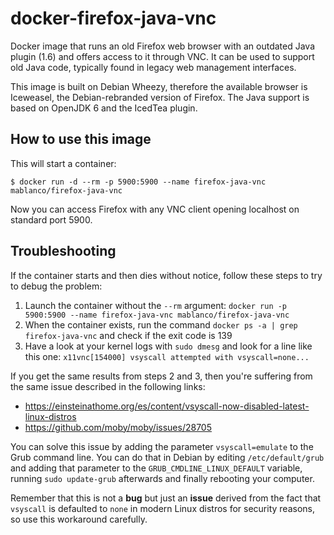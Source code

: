 # docker-firefox-java-vnc

Docker image that runs an old Firefox web browser with an outdated Java plugin (1.6) and offers access to it through VNC. It can be used to support old Java code, typically found in legacy web management interfaces.

This image is built on Debian Wheezy, therefore the available browser is Iceweasel, the Debian-rebranded version of Firefox. The Java support is based on OpenJDK 6 and the IcedTea plugin.

## How to use this image

This will start a container:

    $ docker run -d --rm -p 5900:5900 --name firefox-java-vnc mablanco/firefox-java-vnc

Now you can access Firefox with any VNC client opening localhost on standard port 5900.

## Troubleshooting

If the container starts and then dies without notice, follow these steps to try to debug the problem:

1. Launch the container without the `--rm` argument: `docker run -p 5900:5900 --name firefox-java-vnc mablanco/firefox-java-vnc`
2. When the container exists, run the command `docker ps -a | grep firefox-java-vnc` and check if the exit code is 139
3. Have a look at your kernel logs with `sudo dmesg` and look for a line like this one: `x11vnc[154000] vsyscall attempted with vsyscall=none...`

If you get the same results from steps 2 and 3, then you're suffering from the same issue described in the following links:
- https://einsteinathome.org/es/content/vsyscall-now-disabled-latest-linux-distros
- https://github.com/moby/moby/issues/28705

You can solve this issue by adding the parameter `vsyscall=emulate` to the Grub command line. You can do that in Debian by editing `/etc/default/grub` and adding that parameter to the `GRUB_CMDLINE_LINUX_DEFAULT` variable, running `sudo update-grub` afterwards and finally rebooting your computer.

Remember that this is not a **bug** but just an **issue** derived from the fact that `vsyscall` is defaulted to `none` in modern Linux distros for security reasons, so use this workaround carefully.
